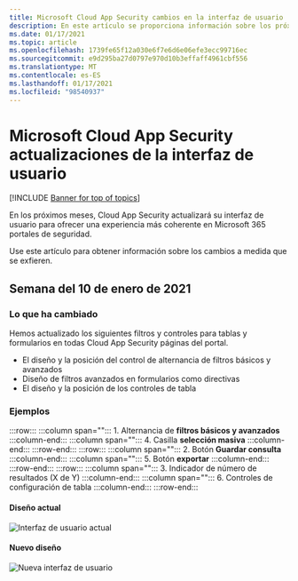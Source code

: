 ```yaml
---
title: Microsoft Cloud App Security cambios en la interfaz de usuario
description: En este artículo se proporciona información sobre los próximos cambios en la interfaz de usuario para Cloud App Security.
ms.date: 01/17/2021
ms.topic: article
ms.openlocfilehash: 1739fe65f12a030e6f7e6d6e06efe3ecc99716ec
ms.sourcegitcommit: e9d295ba27d0797e970d10b3effaff4961cbf556
ms.translationtype: MT
ms.contentlocale: es-ES
ms.lasthandoff: 01/17/2021
ms.locfileid: "98540937"
---
```

# <a name="microsoft-cloud-app-security-user-interface-updates"></a>Microsoft Cloud App Security actualizaciones de la interfaz de usuario

[!INCLUDE [Banner for top of topics](includes/banner.md)]

En los próximos meses, Cloud App Security actualizará su interfaz de usuario para ofrecer una experiencia más coherente en Microsoft 365 portales de seguridad.

Use este artículo para obtener información sobre los cambios a medida que se exfieren.

## <a name="week-of-january-10-2021"></a>Semana del 10 de enero de 2021

### <a name="whats-changed"></a>Lo que ha cambiado

Hemos actualizado los siguientes filtros y controles para tablas y formularios en todas Cloud App Security páginas del portal.

- El diseño y la posición del control de alternancia de filtros básicos y avanzados
- Diseño de filtros avanzados en formularios como directivas
- El diseño y la posición de los controles de tabla

### <a name="examples"></a>Ejemplos

:::row:::
   :::column span="":::
      1. Alternancia de **filtros básicos y avanzados**
   :::column-end:::
   :::column span="":::
      4. Casilla **selección masiva**
   :::column-end:::
:::row-end:::
:::row:::
   :::column span="":::
      2. Botón **Guardar consulta**
   :::column-end:::
   :::column span="":::
      5. Botón **exportar**
   :::column-end:::
:::row-end:::
:::row:::
   :::column span="":::
      3. Indicador de número de resultados (X de Y)
   :::column-end:::
   :::column span="":::
      6. Controles de configuración de tabla
   :::column-end:::
:::row-end:::

#### <a name="current-design"></a>Diseño actual

![Interfaz de usuario actual](media/ui-changes-current.png)

#### <a name="new-design"></a>Nuevo diseño

![Nueva interfaz de usuario](media/ui-changes-new.png)
